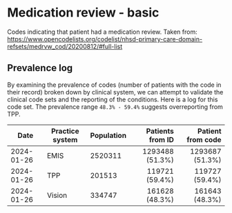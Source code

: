 # Medication review - basic

Codes indicating that patient had a medication review. Taken from: https://www.opencodelists.org/codelist/nhsd-primary-care-domain-refsets/medrvw_cod/20200812/#full-list


## Prevalence log

By examining the prevalence of codes (number of patients with the code in their record) broken down by clinical system, we can attempt to validate the clinical code sets and the reporting of the conditions. Here is a log for this code set. The prevalence range `48.3% - 59.4%` suggests overreporting from TPP.

| Date       | Practice system | Population | Patients from ID | Patient from code |
| ---------- | --------------- | ---------- | ---------------: | ----------------: |
| 2024-01-26 | EMIS | 2520311 | 1293488 (51.3%) | 1293687 (51.3%) | 
| 2024-01-26 | TPP | 201513 | 119721 (59.4%) | 119727 (59.4%) | 
| 2024-01-26 | Vision | 334747 | 161628 (48.3%) | 161643 (48.3%) | 